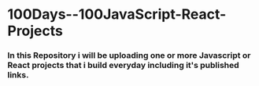# 100Days--100JavaScript-React-Projects

### In this Repository i will be uploading one or more Javascript or React projects that i build everyday including it's published links.
